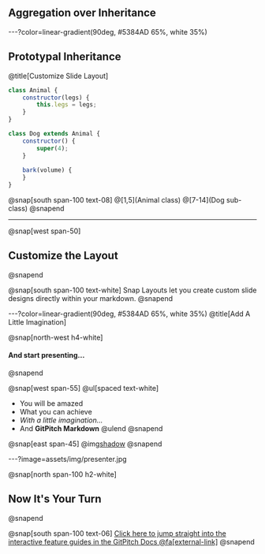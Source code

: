 ## Aggregation over Inheritance

---?color=linear-gradient(90deg, #5384AD 65%, white 35%)

## Prototypal Inheritance

@title[Customize Slide Layout]


```javascript
class Animal {
    constructor(legs) {
        this.legs = legs;
    }
}

class Dog extends Animal {
    constructor() {
        super(4);
    }
    
    bark(volume) {
    }
}
```

@snap[south span-100 text-08]
@[1,5](Animal class)
@[7-14](Dog sub-class)
@snapend

---

@snap[west span-50]
## Customize the Layout
@snapend

@snap[south span-100 text-white]
Snap Layouts let you create custom slide designs directly within your markdown.
@snapend

---?color=linear-gradient(90deg, #5384AD 65%, white 35%)
@title[Add A Little Imagination]

@snap[north-west h4-white]
#### And start presenting...
@snapend

@snap[west span-55]
@ul[spaced text-white]
- You will be amazed
- What you can achieve
- *With a little imagination...*
- And **GitPitch Markdown**
@ulend
@snapend

@snap[east span-45]
@img[shadow](assets/img/conference.png)
@snapend

---?image=assets/img/presenter.jpg

@snap[north span-100 h2-white]
## Now It's Your Turn
@snapend

@snap[south span-100 text-06]
[Click here to jump straight into the interactive feature guides in the GitPitch Docs @fa[external-link]](https://gitpitch.com/docs/getting-started/tutorial/)
@snapend
